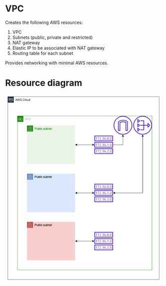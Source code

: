 # VPC
Creates the following AWS resources:
1. VPC
2. Subnets (public, private and restricted)
3. NAT gateway
4. Elastic IP to be associated with NAT gateway
5. Routing table for each subnet

Provides networking with minimal AWS resources.

# Resource diagram
![Image of Networking diagram](./documentation/vpc.png)